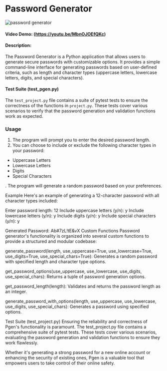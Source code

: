 # Password Generator

![password generator](https://github.com/farid-malekpour/password-generator/assets/130099331/b3f60a58-0d91-45bb-8620-62fe4dfbc7fe)


#### Video Demo: (https://youtu.be/MbnOJOEfQKc)

#### Description:
The Password Generator is a Python application that allows users to generate secure passwords with customizable options. It provides a simple command-line interface for generating passwords based on user-defined criteria, such as length and character types (uppercase letters, lowercase letters, digits, and special characters).

#### Test Suite (test_pgen.py)
The `test_project.py` file contains a suite of pytest tests to ensure the correctness of the functions in `project.py`. These tests cover various scenarios to verify that the password generation and validation functions work as expected.


### Usage
1. The program will prompt you to enter the desired password length.
2. You can choose to include or exclude the following character types in your password:
- Uppercase Letters
- Lowercase Letters
- Digits
- Special Characters

. The program will generate a random password based on your preferences.

Example
Here's an example of generating a 12-character password with all character types included:

Enter password length: 12
Include uppercase letters (y/n): y
Include lowercase letters (y/n): y
Include digits (y/n): y
Include special characters (y/n): y

Generated Password: Ab#7zL!tE&vX
Custom Functions
Password generator's functionality is organized into several custom functions to provide a structured and modular codebase:

generate_password(length, use_uppercase=True, use_lowercase=True, use_digits=True, use_special_chars=True): Generates a random password with specified length and character type options.

get_password_options(use_uppercase, use_lowercase, use_digits, use_special_chars): Returns a tuple of password generation options.

get_password_length(length): Validates and returns the password length as an integer.

generate_password_with_options(length, use_uppercase, use_lowercase, use_digits, use_special_chars): Generates a password using specified options.

Test Suite (test_project.py)
Ensuring the reliability and correctness of Pgen's functionality is paramount. The test_project.py file contains a comprehensive suite of pytest tests. These tests cover various scenarios, evaluating the password generation and validation functions to ensure they work flawlessly.

Whether it's generating a strong password for a new online account or enhancing the security of existing ones, Pgen is a valuable tool that empowers users to take control of their online safety.
